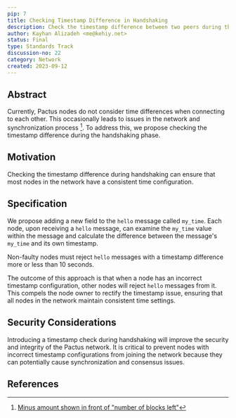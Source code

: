 ```yaml
---
pip: 7
title: Checking Timestamp Difference in Handshaking
description: Check the timestamp difference between two peers during the Handshaking phase
author: Kayhan Alizadeh <me@kehiy.net>
status: Final
type: Standards Track
discussion-no: 22
category: Network
created: 2023-09-12
---
```


## Abstract

Currently, Pactus nodes do not consider time differences when connecting to each other.
This occasionally leads to issues in the network and synchronization process [^1].
To address this, we propose checking the timestamp difference during the handshaking phase.

## Motivation

Checking the timestamp difference during handshaking can ensure that
most nodes in the network have a consistent time configuration.

## Specification

We propose adding a new field to the `hello` message called `my_time`.
Each node, upon receiving a `hello` message, can examine the `my_time`
value within the message and calculate the difference between the message's `my_time` and its own timestamp.

Non-faulty nodes must reject `hello` messages with a timestamp difference more or less than 10 seconds.

The outcome of this approach is that when a node has an incorrect timestamp configuration,
other nodes will reject `hello` messages from it.
This compels the node owner to rectify the timestamp issue,
ensuring that all nodes in the network maintain consistent time settings.

## Security Considerations

Introducing a timestamp check during handshaking will improve the security and integrity of the Pactus network.
It is critical to prevent nodes with incorrect timestamp configurations from
joining the network because they can potentially cause synchronization and consensus issues.

## References

[^1]: [Minus amount shown in front of "number of blocks left"](https://github.com/pactus-project/pactus/discussions/611)
